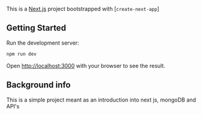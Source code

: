 This is a [Next.js](https://nextjs.org/) project bootstrapped with [`create-next-app`]

## Getting Started

Run the development server:

```bash
npm run dev
```

Open [http://localhost:3000](http://localhost:3000) with your browser to see the result.

## Background info
This is a simple project meant as an introduction into next js, mongoDB and API's